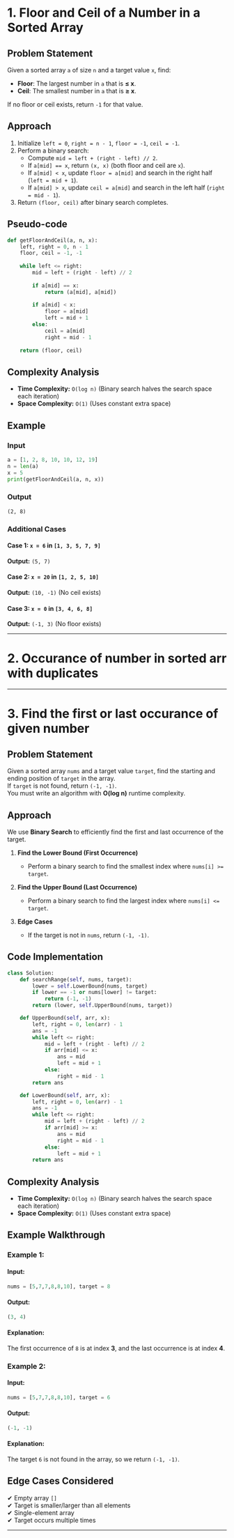 # 1. Floor and Ceil of a Number in a Sorted Array
## Problem Statement
Given a sorted array `a` of size `n` and a target value `x`, find:
- **Floor**: The largest number in `a` that is **≤ x**.
- **Ceil**: The smallest number in `a` that is **≥ x**.

If no floor or ceil exists, return `-1` for that value.

## Approach
1. Initialize `left = 0`, `right = n - 1`, `floor = -1`, `ceil = -1`.
2. Perform a binary search:
   - Compute `mid = left + (right - left) // 2`.
   - If `a[mid] == x`, return `(x, x)` (both floor and ceil are `x`).
   - If `a[mid] < x`, update `floor = a[mid]` and search in the right half (`left = mid + 1`).
   - If `a[mid] > x`, update `ceil = a[mid]` and search in the left half (`right = mid - 1`).
3. Return `(floor, ceil)` after binary search completes.

## Pseudo-code
```python
def getFloorAndCeil(a, n, x):
    left, right = 0, n - 1
    floor, ceil = -1, -1
    
    while left <= right:
        mid = left + (right - left) // 2
        
        if a[mid] == x:
            return (a[mid], a[mid])
        
        if a[mid] < x:
            floor = a[mid]
            left = mid + 1
        else:
            ceil = a[mid]
            right = mid - 1
    
    return (floor, ceil)
```
## Complexity Analysis
- **Time Complexity:** `O(log n)` (Binary search halves the search space each iteration)
- **Space Complexity:** `O(1)` (Uses constant extra space)

## Example
### Input
```python
a = [1, 2, 8, 10, 10, 12, 19]
n = len(a)
x = 5
print(getFloorAndCeil(a, n, x))
```

### Output
```
(2, 8)
```

### Additional Cases
#### Case 1: `x = 6` in `[1, 3, 5, 7, 9]`
**Output:** `(5, 7)`

#### Case 2: `x = 20` in `[1, 2, 5, 10]`
**Output:** `(10, -1)` (No ceil exists)

#### Case 3: `x = 0` in `[3, 4, 6, 8]`
**Output:** `(-1, 3)` (No floor exists)

------------------------------------------------------------------------------------------------------------
# 2. Occurance of number in sorted arr with duplicates

------------------------------------------------------------------------------------------------------------
# 3. Find the first or last occurance of given number
## **Problem Statement**  
Given a sorted array `nums` and a target value `target`, find the starting and ending position of `target` in the array.  
If `target` is not found, return `(-1, -1)`.  
You must write an algorithm with **O(log n)** runtime complexity.  

## **Approach**  
We use **Binary Search** to efficiently find the first and last occurrence of the target.  

1. **Find the Lower Bound (First Occurrence)**  
   - Perform a binary search to find the smallest index where `nums[i] >= target`.  

2. **Find the Upper Bound (Last Occurrence)**  
   - Perform a binary search to find the largest index where `nums[i] <= target`.  

3. **Edge Cases**  
   - If the target is not in `nums`, return `(-1, -1)`.  

## **Code Implementation**  

```python
class Solution:
    def searchRange(self, nums, target):
        lower = self.LowerBound(nums, target)
        if lower == -1 or nums[lower] != target:
            return (-1, -1)
        return (lower, self.UpperBound(nums, target))

    def UpperBound(self, arr, x):
        left, right = 0, len(arr) - 1
        ans = -1
        while left <= right:
            mid = left + (right - left) // 2
            if arr[mid] <= x:
                ans = mid
                left = mid + 1
            else:
                right = mid - 1
        return ans

    def LowerBound(self, arr, x):
        left, right = 0, len(arr) - 1
        ans = -1
        while left <= right:
            mid = left + (right - left) // 2
            if arr[mid] >= x:
                ans = mid
                right = mid - 1
            else:
                left = mid + 1
        return ans
```
## **Complexity Analysis**  
- **Time Complexity:** `O(log n)` (Binary search halves the search space each iteration)  
- **Space Complexity:** `O(1)` (Uses constant extra space)  

## **Example Walkthrough**  

### **Example 1:**  
#### **Input:**  
```python
nums = [5,7,7,8,8,10], target = 8
```
#### **Output:**  
```python
(3, 4)
```
#### **Explanation:**  
The first occurrence of `8` is at index **3**, and the last occurrence is at index **4**.  

### **Example 2:**  
#### **Input:**  
```python
nums = [5,7,7,8,8,10], target = 6
```
#### **Output:**  
```python
(-1, -1)
```
#### **Explanation:**  
The target `6` is not found in the array, so we return `(-1, -1)`.  

## **Edge Cases Considered**  
✔ Empty array `[]`  
✔ Target is smaller/larger than all elements  
✔ Single-element array  
✔ Target occurs multiple times  

---